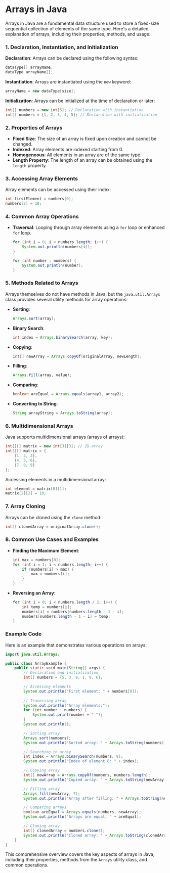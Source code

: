 # Arrays in Java

Arrays in Java are a fundamental data structure used to store a fixed-size sequential collection of elements of the same type. Here's a detailed explanation of arrays, including their properties, methods, and usage:

### 1. Declaration, Instantiation, and Initialization
**Declaration**: Arrays can be declared using the following syntax:
```java
dataType[] arrayName;
dataType arrayName[];
```
**Instantiation**: Arrays are instantiated using the `new` keyword:
```java
arrayName = new dataType[size];
```
**Initialization**: Arrays can be initialized at the time of declaration or later:
```java
int[] numbers = new int[5]; // Declaration with instantiation
int[] numbers = {1, 2, 3, 4, 5}; // Declaration with initialization
```

### 2. Properties of Arrays
- **Fixed Size**: The size of an array is fixed upon creation and cannot be changed.
- **Indexed**: Array elements are indexed starting from 0.
- **Homogeneous**: All elements in an array are of the same type.
- **Length Property**: The length of an array can be obtained using the `length` property.

### 3. Accessing Array Elements
Array elements can be accessed using their index:
```java
int firstElement = numbers[0];
numbers[2] = 10;
```

### 4. Common Array Operations
- **Traversal**: Looping through array elements using a `for` loop or enhanced `for` loop.
  ```java
  for (int i = 0; i < numbers.length; i++) {
      System.out.println(numbers[i]);
  }
  
  for (int number : numbers) {
      System.out.println(number);
  }
  ```

### 5. Methods Related to Arrays
Arrays themselves do not have methods in Java, but the `java.util.Arrays` class provides several utility methods for array operations:

- **Sorting**:
  ```java
  Arrays.sort(array);
  ```
- **Binary Search**:
  ```java
  int index = Arrays.binarySearch(array, key);
  ```
- **Copying**:
  ```java
  int[] newArray = Arrays.copyOf(originalArray, newLength);
  ```
- **Filling**:
  ```java
  Arrays.fill(array, value);
  ```
- **Comparing**:
  ```java
  boolean areEqual = Arrays.equals(array1, array2);
  ```
- **Converting to String**:
  ```java
  String arrayString = Arrays.toString(array);
  ```

### 6. Multidimensional Arrays
Java supports multidimensional arrays (arrays of arrays):
```java
int[][] matrix = new int[3][3]; // 2D array
int[][] matrix = {
    {1, 2, 3},
    {4, 5, 6},
    {7, 8, 9}
};
```
Accessing elements in a multidimensional array:
```java
int element = matrix[0][1];
matrix[2][2] = 10;
```

### 7. Array Cloning
Arrays can be cloned using the `clone` method:
```java
int[] clonedArray = originalArray.clone();
```

### 8. Common Use Cases and Examples

- **Finding the Maximum Element**:
  ```java
  int max = numbers[0];
  for (int i = 1; i < numbers.length; i++) {
      if (numbers[i] > max) {
          max = numbers[i];
      }
  }
  ```

- **Reversing an Array**:
  ```java
  for (int i = 0; i < numbers.length / 2; i++) {
      int temp = numbers[i];
      numbers[i] = numbers[numbers.length - 1 - i];
      numbers[numbers.length - 1 - i] = temp;
  }
  ```

### Example Code
Here is an example that demonstrates various operations on arrays:
```java
import java.util.Arrays;

public class ArrayExample {
    public static void main(String[] args) {
        // Declaration and initialization
        int[] numbers = {5, 3, 8, 1, 9, 6};

        // Accessing elements
        System.out.println("First element: " + numbers[0]);
        
        // Traversing array
        System.out.println("Array elements:");
        for (int number : numbers) {
            System.out.print(number + " ");
        }
        System.out.println();

        // Sorting array
        Arrays.sort(numbers);
        System.out.println("Sorted array: " + Arrays.toString(numbers));

        // Searching in array
        int index = Arrays.binarySearch(numbers, 8);
        System.out.println("Index of element 8: " + index);

        // Copying array
        int[] newArray = Arrays.copyOf(numbers, numbers.length);
        System.out.println("Copied array: " + Arrays.toString(newArray));

        // Filling array
        Arrays.fill(newArray, 7);
        System.out.println("Array after filling: " + Arrays.toString(newArray));

        // Comparing arrays
        boolean areEqual = Arrays.equals(numbers, newArray);
        System.out.println("Arrays are equal: " + areEqual);

        // Cloning array
        int[] clonedArray = numbers.clone();
        System.out.println("Cloned array: " + Arrays.toString(clonedArray));
    }
}
```

This comprehensive overview covers the key aspects of arrays in Java, including their properties, methods from the `Arrays` utility class, and common operations.